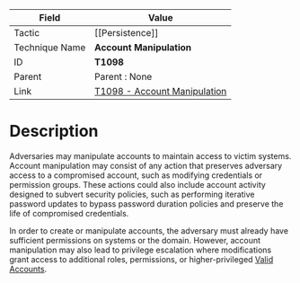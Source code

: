 
|Field|Value|
|---|---|
|Tactic|[[Persistence]]|
|Technique Name|**Account Manipulation**|
|ID|**T1098**|
|Parent|Parent : None|
|Link|[T1098 - Account Manipulation](https://attack.mitre.org/techniques/T1098)|

# Description

Adversaries may manipulate accounts to maintain access to victim systems. Account manipulation may consist of any action that preserves adversary access to a compromised account, such as modifying credentials or permission groups. These actions could also include account activity designed to subvert security policies, such as performing iterative password updates to bypass password duration policies and preserve the life of compromised credentials. 

In order to create or manipulate accounts, the adversary must already have sufficient permissions on systems or the domain. However, account manipulation may also lead to privilege escalation where modifications grant access to additional roles, permissions, or higher-privileged [Valid Accounts](https://attack.mitre.org/techniques/T1078).